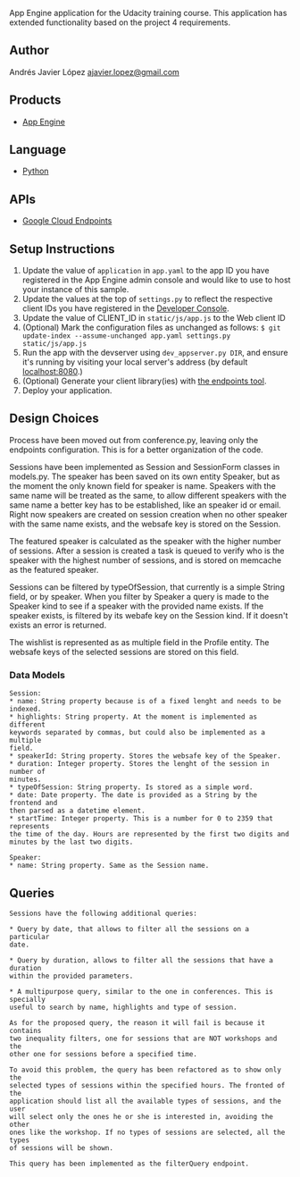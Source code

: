 App Engine application for the Udacity training course. This application has
extended functionality based on the project 4 requirements.

## Author
   Andrés Javier López <ajavier.lopez@gmail.com>

## Products
- [App Engine][1]

## Language
- [Python][2]

## APIs
- [Google Cloud Endpoints][3]

## Setup Instructions
1. Update the value of `application` in `app.yaml` to the app ID you
   have registered in the App Engine admin console and would like to use to host
   your instance of this sample.
1. Update the values at the top of `settings.py` to
   reflect the respective client IDs you have registered in the
   [Developer Console][4].
1. Update the value of CLIENT_ID in `static/js/app.js` to the Web client ID
1. (Optional) Mark the configuration files as unchanged as follows:
   `$ git update-index --assume-unchanged app.yaml settings.py static/js/app.js`
1. Run the app with the devserver using `dev_appserver.py DIR`, and ensure it's running by visiting your local server's address (by default [localhost:8080][5].)
1. (Optional) Generate your client library(ies) with [the endpoints tool][6].
1. Deploy your application.

## Design Choices
   Process have been moved out from conference.py, leaving only the endpoints
   configuration. This is for a better organization of the code.

   Sessions have been implemented as Session and SessionForm classes in
   models.py. The speaker has been saved on its own entity Speaker, but as the
   moment the only known field for speaker is name. Speakers with the same name
   will be treated as the same, to allow different speakers with the same name
   a better key has to be established, like an speaker id or email. Right now
   speakers are created on session creation when no other speaker with the same
   name exists, and the websafe key is stored on the Session.

   The featured speaker is calculated as the speaker with the higher number of
   sessions. After a session is created a task is queued to verify who is the
   speaker with the highest number of sessions, and is stored on memcache as
   the featured speaker.

   Sessions can be filtered by typeOfSession, that currently is a simple String
   field, or by speaker. When you filter by Speaker a query is made to the
   Speaker kind to see if a speaker with the provided name exists. If the
   speaker exists, is filtered by its webafe key on the Session kind. If it
   doesn't exists an error is returned.

   The wishlist is represented as as multiple field in the Profile entity. The
   websafe keys of the selected sessions are stored on this field.

### Data Models
    Session:
    * name: String property because is of a fixed lenght and needs to be indexed.
    * highlights: String property. At the moment is implemented as different
    keywords separated by commas, but could also be implemented as a multiple
    field.
    * speakerId: String property. Stores the websafe key of the Speaker.
    * duration: Integer property. Stores the lenght of the session in number of
    minutes.
    * typeOfSession: String property. Is stored as a simple word.
    * date: Date property. The date is provided as a String by the frontend and
    then parsed as a datetime element.
    * startTime: Integer property. This is a number for 0 to 2359 that represents
    the time of the day. Hours are represented by the first two digits and
    minutes by the last two digits.

    Speaker:
    * name: String property. Same as the Session name.

## Queries

    Sessions have the following additional queries:

    * Query by date, that allows to filter all the sessions on a particular
    date.

    * Query by duration, allows to filter all the sessions that have a duration
    within the provided parameters.

    * A multipurpose query, similar to the one in conferences. This is specially
    useful to search by name, highlights and type of session.

    As for the proposed query, the reason it will fail is because it contains
    two inequality filters, one for sessions that are NOT workshops and the
    other one for sessions before a specified time.

    To avoid this problem, the query has been refactored as to show only the
    selected types of sessions within the specified hours. The fronted of the
    application should list all the available types of sessions, and the user
    will select only the ones he or she is interested in, avoiding the other
    ones like the workshop. If no types of sessions are selected, all the types
    of sessions will be shown.

    This query has been implemented as the filterQuery endpoint.


[1]: https://developers.google.com/appengine
[2]: http://python.org
[3]: https://developers.google.com/appengine/docs/python/endpoints/
[4]: https://console.developers.google.com/
[5]: https://localhost:8080/
[6]: https://developers.google.com/appengine/docs/python/endpoints/endpoints_tool
